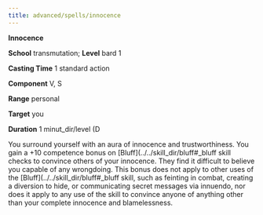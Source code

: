 ```yaml
---
title: advanced/spells/innocence
---
```

 **Innocence**

**School** transmutation; **Level** bard 1

**Casting Time** 1 standard action

**Component** V, S

**Range** personal

**Target** you

**Duration** 1 minut_dir/level (D

You surround yourself with an aura of innocence and trustworthiness. You gain a +10 competence bonus on [Bluff](../../skill_dir/bluff#_bluff skill checks to convince others of your innocence. They find it difficult to believe you capable of any wrongdoing. This bonus does not apply to other uses of the [Bluff](../../skill_dir/bluff#_bluff skill, such as feinting in combat, creating a diversion to hide, or communicating secret messages via innuendo, nor does it apply to any use of the skill to convince anyone of anything other than your complete innocence and blamelessness.

